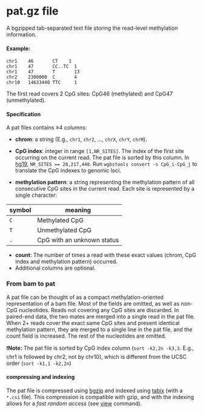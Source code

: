 # pat.gz file

A bgzipped tab-separated text file storing the read-level methylation information.
#### Example:
```
chr1    46       CT    1
chr1    47       CC..TC  1
chr1    47       T       13
chr2    2300000  C       4
chr10   14633440 TTC     1
```
The first read covers 2 CpG sites: CpG46 (methylated) and CpG47 (unmethylated). 

#### Specification
A pat files contains &ge;4 columns:<br/>

* **chrom**: a string (E.g., `chr1`, `chr2`, ..., `chrX`, `chrY`, `chrM`).
* **CpG index**: integer in range `[1,NR_SITES]`. The index of the first site occurring on the current read.
The pat file is sorted by this column. In [hg19](https://genome.ucsc.edu/cgi-bin/hgGateway?db=hg19 "hg19 in UCSC"), `NR_SITES == 28,217,448`. Run `wgbstools convert -s CpG_i-CpG_j` to translate the CpG indexes to genomic loci.

* **methylation pattern**: a string representing the methylation pattern of all consecutive CpG sites in the current read. 
Each site is represented by a single character: <br/>

| symbol  | meaning  |
|---|---|
| `C`  | Methylated CpG  |
| `T`  | Unmethylated CpG  |
| `.`  | CpG with an unknown status  |

* **count**: The number of times a read with these exact values (chrom, CpG index and methylation pattern) occurred.
* Additional columns are optional. 

### From bam to pat
A pat file can be thought of as a compact methylation-oriented representation of a bam file. 
Most of the fields are omitted, as well as non-CpG nucleotides. Reads not covering any CpG sites are discarded.
In paired-end data, the two mates are merged into a single read in the pat file.
When 2+ reads cover the exact same CpG sites and present identical methylation pattern, they are merged to a single line in the pat file, and the count field is increased. The rest of the nucleotides are omitted.


:exclamation:**Note:** The pat file is sorted by CpG index column (`sort -k2,2n -k3,3`. E.g., chr1 is followed by chr2, not by chr10), which is different from the UCSC order (`sort -k1,1 -k2,2n`)

#### compressing and indexing
The pat file is compressed using [bgzip](http://www.htslib.org/doc/bgzip.html) and indexed using [tabix](http://www.htslib.org/doc/tabix.html) (with a `*.csi` file). 
This compression is compatible with gzip, and with the indexing allows for a *fast random access* (see [view](docs/view.md) command).


